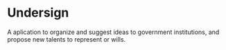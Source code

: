# Undersign
A aplication to organize and suggest ideas to government institutions, and propose new talents to represent or wills.
